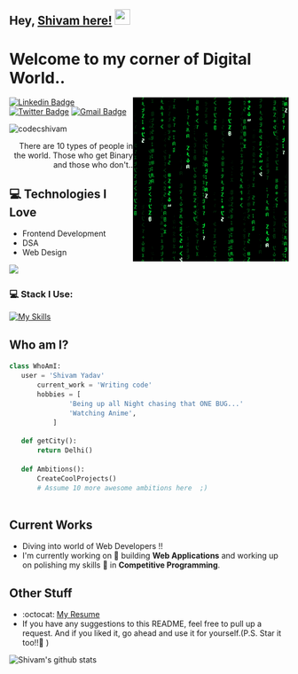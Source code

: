 ## Hey, [Shivam here!](https://codecshivam.netlify.app/)  <img src="https://media.giphy.com/media/hvRJCLFzcasrR4ia7z/giphy.gif" width="28px" height="28px">

<h1>Welcome to my corner of Digital World..</h1> 

<img src = 'https://github.com/codecShivam/codecShivam/blob/main/matrix.gif' alt = 'Awesome Matrix Code' align='right'/>

[![Linkedin Badge](https://img.shields.io/badge/-codedshivam-blue?style=flat-square&logo=Linkedin&logoColor=white&link=https://www.linkedin.com/in/codecshivam)](https://www.linkedin.com/in/codecshivam) [![Twitter Badge](https://img.shields.io/badge/-codedshivam-blue?style=flat-square&logo=Twitter&logoColor=white&link=https://www.twitter.com/codecShivam/)](https://www.linkedin.com/in/codecshivam) [![Gmail Badge](https://img.shields.io/badge/-codecshivam@gmail.com-c14438?style=flat-square&logo=Gmail&logoColor=white&link=mailto:codecshivam@gmail.com)](mailto:codecshivam@gmail.com)
<p align="left"> <img src="https://komarev.com/ghpvc/?username=codecShivam" alt="codecshivam" /> </p>

<div style="text-align: right">There are 10 types of people in the world. Those who get Binary and those who don't.. </div>

## :computer: Technologies I Love
* Frontend Development
* DSA
* Web Design

<img src = "https://github-readme-stats.vercel.app/api/top-langs/?username=codecShivam&layout=compact">

### 💻 Stack I Use:<br>
[![My Skills](https://skillicons.dev/icons?i=c,html,css,tailwind,vite,javascript,react,git,bootstrap,typescript,java)](https://skillicons.dev) 
<br>

## Who am I?
 ```python
 class WhoAmI:
 	user = 'Shivam Yadav'
		current_work = 'Writing code'
		hobbies = [
				'Being up all Night chasing that ONE BUG...'
				'Watching Anime',
			]
	
	def getCity():
		return Delhi()
	
	def Ambitions():
		CreateCoolProjects()
		# Assume 10 more awesome ambitions here  ;)
	
 ```

## Current Works
* Diving into world of Web Developers !!
* I'm currently working on 🔭 building **Web Applications** and working up on polishing my skills 🌱 in **Competitive Programming**.

## Other Stuff
- :octocat: [My Resume](https://drive.google.com/file/d/13eGNa5rewHdGSvlscJN6DZ9V8bovc-dx/view?usp=share_link)
- If you have any suggestions to this README, feel free to pull up a request. And if you liked it, go ahead and use it for yourself.(P.S. Star it too!!:grimacing: )

![Shivam's github stats](https://github-readme-stats.vercel.app/api?username=codecShivam&show_icons=true&hide=[%22issues%22])
 
 
